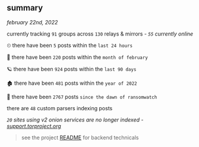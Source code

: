 
## summary
_february 22nd, 2022_

currently tracking `91` groups across `130` relays & mirrors - _`55` currently online_

⏲ there have been `5` posts within the `last 24 hours`

🦈 there have been `220` posts within the `month of february`

🪐 there have been `924` posts within the `last 90 days`

🏚 there have been `481` posts within the `year of 2022`

🦕 there have been `2767` posts `since the dawn of ransomwatch`

there are `48` custom parsers indexing posts

_`20` sites using v2 onion services are no longer indexed - [support.torproject.org](https://support.torproject.org/onionservices/v2-deprecation/)_

> see the project [README](https://github.com/thetanz/ransomwatch#ransomwatch--) for backend technicals
